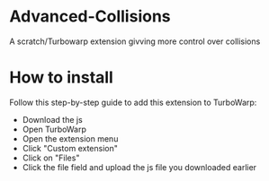 # Advanced-Collisions
A scratch/Turbowarp extension givving more control over collisions
# How to install
Follow this step-by-step guide to add this extension to TurboWarp:
 - Download the js
 - Open TurboWarp
 - Open the extension menu
 - Click "Custom extension"
 - Click on "Files"
 - Click the file field and upload the js file you downloaded earlier
